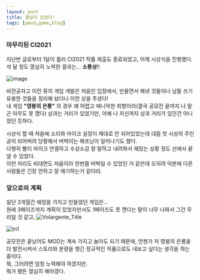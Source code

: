 ```yaml
---
layout: post
title: 결실이 있었다!
tags: [pmod,game,blog]
---
```

### 마무리된 CI2021
지난번 글로부터 1달이 흘러 CI2021 작품 제출도 종료되었고, 어제 시상식을 진행했다.  
석 달 정도 열심히 노력한 결과는... **소통상**!!

![image](https://user-images.githubusercontent.com/43718966/155826653-82803bda-2bd2-4c81-87f5-46493d99bdb8.png)

비전공자고 이런 류의 게임 개발은 처음인 입장에서, 만들면서 해낸 것들이나 남들 쓰기 유용한 것들을 정리해 놨더니 이런 상을 주셨다!  
내 게임 **"영봉의 은룡"** 의 경우 꽤 어렵고 매니악한 취향이라(결국 공모전 끝까지 나 말곤 아무도 못 깼다) 상과는 거리가 있었기만, 아예 나 자신까지 상과 거리가 있던건 아니었던 듯하다.

시상식 할 때 처음에 소리와 마이크 설정이 제대로 안 되어있었는데 대뜸 첫 시상의 주인공이 되어버려 당황해서 버벅이는 해프닝이 일어나기도 했다.  
다행히 빨리 마이크 연결하고 수상소감 잘 말하고 내려와서 재밌는 상황 정도 선에서 끝낼 수 있었다.  
이런 자리도 비대면도 처음이라 한번쯤 버벅일 수 있었던 거 같은데 오히려 덕분에 다른 사람들은 긴장 안하고 잘 얘기하는거 같더라.

### 앞으로의 계획
일단 3개월간 애정을 가지고 만들었던 게임은...  
원래 3페이즈까지 계획이 있었지만서도 1페이즈도 못 깬다는 말이 너무 나와서 그건 무리일 것 같고,
![Volargente_Title](https://user-images.githubusercontent.com/43718966/155826401-1ac716e5-d12e-405e-97bc-6a70e5d86b6f.PNG)

![tn1](https://user-images.githubusercontent.com/43718966/155826411-c5846b82-bebf-4813-894e-0c4e6eb379f5.png)

공모전은 끝났어도 MOD는 계속 가지고 놀아도 되기 때문에, 언젠가 저 영봉의 은룡을 더 발전시켜서 스토리와 분량을 챙긴 정규적인 작품으로도 내보고 싶다는 생각을 하는 중이다.  
뭐, 그러려면 엄청 노력해야 하겠지만.  
뭐가 됐든 열심히 해야겠다.
